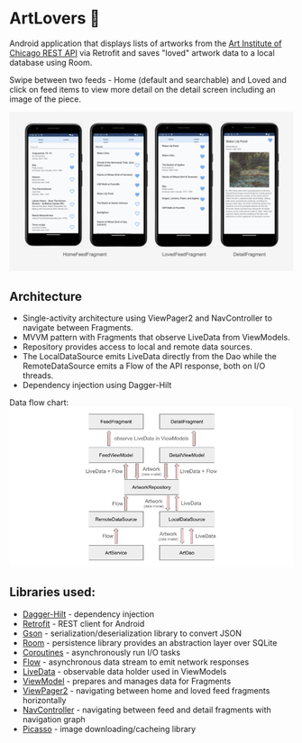 # ArtLovers 🎨

Android application that displays lists of artworks from the [Art Institute of Chicago REST API](https://api.artic.edu/docs/) via Retrofit and saves "loved" artwork data to a local database using Room.

Swipe between two feeds - Home (default and searchable) and Loved and click on feed items to view more detail on the detail screen including an image of the piece.

![](screenshots.png)

## Architecture
- Single-activity architecture using ViewPager2 and NavController to navigate between Fragments.
- MVVM pattern with Fragments that observe LiveData from ViewModels.
- Repository provides access to local and remote data sources.
- The LocalDataSource emits LiveData directly from the Dao while the RemoteDataSource emits a Flow of the API response, both on I/O threads.
- Dependency injection using Dagger-Hilt

Data flow chart:
![](dataflow.jpg)

## Libraries used:
- [Dagger-Hilt](https://dagger.dev/hilt/) - dependency injection
- [Retrofit](https://square.github.io/retrofit/) - REST client for Android
- [Gson](https://github.com/google/gson) - serialization/deserialization library to convert JSON
- [Room](https://developer.android.com/jetpack/androidx/releases/room) - persistence library provides an abstraction layer over SQLite
- [Coroutines](https://kotlinlang.org/docs/coroutines-overview.html) - asynchronously run I/O tasks
- [Flow](https://kotlinlang.org/api/kotlinx.coroutines/kotlinx-coroutines-core/kotlinx.coroutines.flow/-flow/) - asynchronous data stream to emit network responses
- [LiveData](https://developer.android.com/reference/androidx/lifecycle/LiveData) - observable data holder used in ViewModels
- [ViewModel](https://developer.android.com/reference/androidx/lifecycle/ViewModel) - prepares and manages data for Fragments
- [ViewPager2](https://developer.android.com/reference/androidx/viewpager2/widget/ViewPager2) - navigating between home and loved feed fragments horizontally
- [NavController](https://developer.android.com/reference/androidx/navigation/NavController) - navigating between feed and detail fragments with navigation graph
- [Picasso](https://square.github.io/picasso/) - image downloading/cacheing library